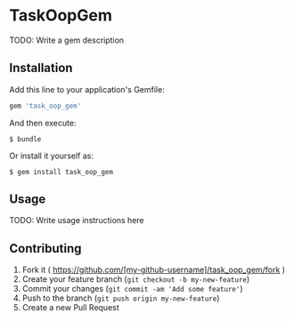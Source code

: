 # TaskOopGem

TODO: Write a gem description

## Installation

Add this line to your application's Gemfile:

```ruby
gem 'task_oop_gem'
```

And then execute:

    $ bundle

Or install it yourself as:

    $ gem install task_oop_gem

## Usage

TODO: Write usage instructions here

## Contributing

1. Fork it ( https://github.com/[my-github-username]/task_oop_gem/fork )
2. Create your feature branch (`git checkout -b my-new-feature`)
3. Commit your changes (`git commit -am 'Add some feature'`)
4. Push to the branch (`git push origin my-new-feature`)
5. Create a new Pull Request
